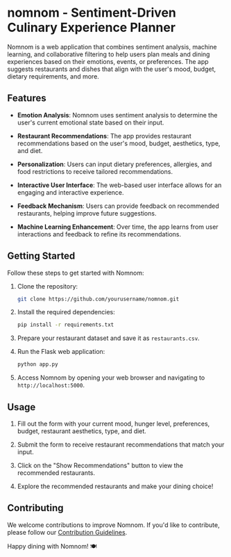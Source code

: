 # nomnom - Sentiment-Driven Culinary Experience Planner

Nomnom is a web application that combines sentiment analysis, machine learning, and collaborative filtering to help users plan meals and dining experiences based on their emotions, events, or preferences. The app suggests restaurants and dishes that align with the user's mood, budget, dietary requirements, and more.

## Features

- **Emotion Analysis**: Nomnom uses sentiment analysis to determine the user's current emotional state based on their input.

- **Restaurant Recommendations**: The app provides restaurant recommendations based on the user's mood, budget, aesthetics, type, and diet.

- **Personalization**: Users can input dietary preferences, allergies, and food restrictions to receive tailored recommendations.

- **Interactive User Interface**: The web-based user interface allows for an engaging and interactive experience.

- **Feedback Mechanism**: Users can provide feedback on recommended restaurants, helping improve future suggestions.

- **Machine Learning Enhancement**: Over time, the app learns from user interactions and feedback to refine its recommendations.

## Getting Started

Follow these steps to get started with Nomnom:

1. Clone the repository:

   ```bash
   git clone https://github.com/yourusername/nomnom.git
   ```

2. Install the required dependencies:

   ```bash
   pip install -r requirements.txt
   ```

3. Prepare your restaurant dataset and save it as `restaurants.csv`.

4. Run the Flask web application:

   ```bash
   python app.py
   ```

5. Access Nomnom by opening your web browser and navigating to `http://localhost:5000`.

## Usage

1. Fill out the form with your current mood, hunger level, preferences, budget, restaurant aesthetics, type, and diet.

2. Submit the form to receive restaurant recommendations that match your input.

3. Click on the "Show Recommendations" button to view the recommended restaurants.

4. Explore the recommended restaurants and make your dining choice!

## Contributing

We welcome contributions to improve Nomnom. If you'd like to contribute, please follow our [Contribution Guidelines](CONTRIBUTING.md).

Happy dining with Nomnom! 🍽️
